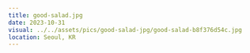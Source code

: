 ```yaml
---
title: good-salad.jpg
date: 2023-10-31
visual: ../../assets/pics/good-salad-jpg/good-salad-b8f376d54c.jpg
location: Seoul, KR
---
```


